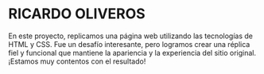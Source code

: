 # RICARDO OLIVEROS
En este proyecto, replicamos una página web utilizando las tecnologías de HTML y CSS. Fue un desafío interesante, pero logramos crear una réplica fiel y funcional que mantiene la apariencia y la experiencia del sitio original. ¡Estamos muy contentos con el resultado!

